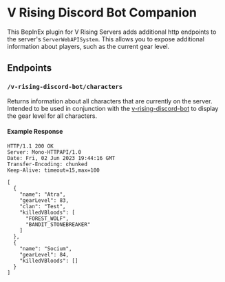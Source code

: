 ﻿# V Rising Discord Bot Companion

This BepInEx plugin for V Rising Servers adds additional http endpoints to the server's `ServerWebAPISystem`. This
allows you to expose additional information about players, such as the current gear level.

## Endpoints

### `/v-rising-discord-bot/characters`

Returns information about all characters that are currently on the server. Intended to be used in conjunction
with the [v-rising-discord-bot](https://github.com/DarkAtra/v-rising-discord-bot) to display the gear level for all
characters.

#### Example Response

```http
HTTP/1.1 200 OK
Server: Mono-HTTPAPI/1.0
Date: Fri, 02 Jun 2023 19:44:16 GMT
Transfer-Encoding: chunked
Keep-Alive: timeout=15,max=100

[
  {
    "name": "Atra",
    "gearLevel": 83,
    "clan": "Test",
    "killedVBloods": [
      "FOREST_WOLF",
      "BANDIT_STONEBREAKER"
    ]
  },
  {
    "name": "Socium",
    "gearLevel": 84,
    "killedVBloods": []
  }
]
```
